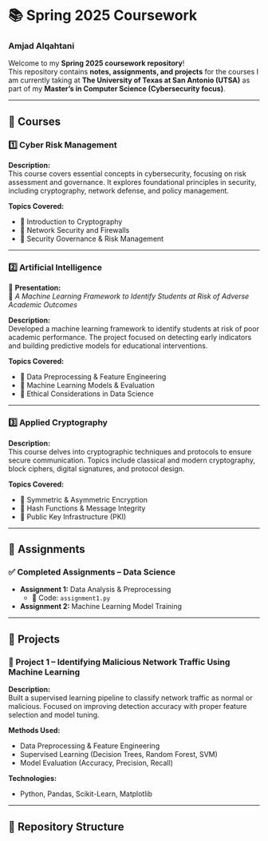 # 📚 Spring 2025 Coursework  
### Amjad Alqahtani  
Welcome to my **Spring 2025 coursework repository**!  
This repository contains **notes, assignments, and projects** for the courses I am currently taking at **The University of Texas at San Antonio (UTSA)** as part of my **Master’s in Computer Science (Cybersecurity focus)**.

---

## 📌 Courses  

### 1️⃣ Cyber Risk Management  
**Description:**  
This course covers essential concepts in cybersecurity, focusing on risk assessment and governance. It explores foundational principles in security, including cryptography, network defense, and policy management.

**Topics Covered:**  
- 🔹 Introduction to Cryptography  
- 🔹 Network Security and Firewalls  
- 🔹 Security Governance & Risk Management  

---

### 2️⃣ Artificial Intelligence  
🎤 **Presentation:**  
📌 *A Machine Learning Framework to Identify Students at Risk of Adverse Academic Outcomes*

**Description:**  
Developed a machine learning framework to identify students at risk of poor academic performance. The project focused on detecting early indicators and building predictive models for educational interventions.

**Topics Covered:**  
- 🔹 Data Preprocessing & Feature Engineering  
- 🔹 Machine Learning Models & Evaluation  
- 🔹 Ethical Considerations in Data Science  

---

### 3️⃣ Applied Cryptography  
**Description:**  
This course delves into cryptographic techniques and protocols to ensure secure communication. Topics include classical and modern cryptography, block ciphers, digital signatures, and protocol design.

**Topics Covered:**  
- 🔹 Symmetric & Asymmetric Encryption  
- 🔹 Hash Functions & Message Integrity  
- 🔹 Public Key Infrastructure (PKI)  

---

## 📝 Assignments  

### ✅ Completed Assignments – Data Science  
- **Assignment 1:** Data Analysis & Preprocessing  
  - 📄 Code: `assignment1.py`  
- **Assignment 2:** Machine Learning Model Training  

---

## 🚀 Projects  

### 🔹 Project 1 – Identifying Malicious Network Traffic Using Machine Learning  
**Description:**  
Built a supervised learning pipeline to classify network traffic as normal or malicious. Focused on improving detection accuracy with proper feature selection and model tuning.

**Methods Used:**  
- Data Preprocessing & Feature Engineering  
- Supervised Learning (Decision Trees, Random Forest, SVM)  
- Model Evaluation (Accuracy, Precision, Recall)  

**Technologies:**  
- Python, Pandas, Scikit-Learn, Matplotlib  

---

## 📂 Repository Structure  


